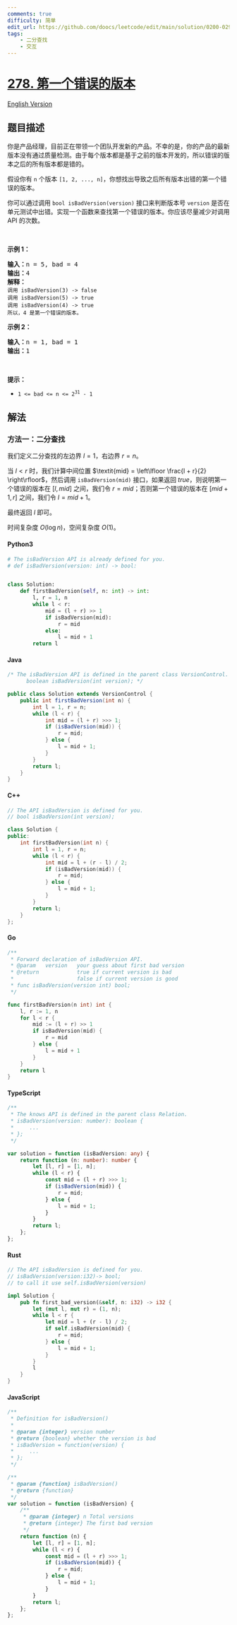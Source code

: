 ```yaml
---
comments: true
difficulty: 简单
edit_url: https://github.com/doocs/leetcode/edit/main/solution/0200-0299/0278.First%20Bad%20Version/README.md
tags:
    - 二分查找
    - 交互
---
```


<!-- problem:start -->

# [278. 第一个错误的版本](https://leetcode.cn/problems/first-bad-version)

[English Version](/solution/0200-0299/0278.First%20Bad%20Version/README_EN.md)

## 题目描述

<!-- description:start -->

<p>你是产品经理，目前正在带领一个团队开发新的产品。不幸的是，你的产品的最新版本没有通过质量检测。由于每个版本都是基于之前的版本开发的，所以错误的版本之后的所有版本都是错的。</p>

<p>假设你有 <code>n</code> 个版本 <code>[1, 2, ..., n]</code>，你想找出导致之后所有版本出错的第一个错误的版本。</p>

<p>你可以通过调用&nbsp;<code>bool isBadVersion(version)</code>&nbsp;接口来判断版本号 <code>version</code> 是否在单元测试中出错。实现一个函数来查找第一个错误的版本。你应该尽量减少对调用 API 的次数。</p>
&nbsp;

<p><strong class="example">示例 1：</strong></p>

<pre>
<strong>输入：</strong>n = 5, bad = 4
<strong>输出：</strong>4
<strong>解释：</strong>
<code>调用 isBadVersion(3) -&gt; false
调用 isBadVersion(5)&nbsp;-&gt; true
调用 isBadVersion(4)&nbsp;-&gt; true</code>
<code>所以，4 是第一个错误的版本。</code>
</pre>

<p><strong class="example">示例 2：</strong></p>

<pre>
<strong>输入：</strong>n = 1, bad = 1
<strong>输出：</strong>1
</pre>

<p>&nbsp;</p>

<p><strong>提示：</strong></p>

<ul>
	<li><code>1 &lt;= bad &lt;= n &lt;= 2<sup>31</sup> - 1</code></li>
</ul>

<!-- description:end -->

## 解法

<!-- solution:start -->

### 方法一：二分查找

我们定义二分查找的左边界 $l = 1$，右边界 $r = n$。

当 $l < r$ 时，我们计算中间位置 $\textit{mid} = \left\lfloor \frac{l + r}{2} \right\rfloor$，然后调用 `isBadVersion(mid)` 接口，如果返回 $\textit{true}$，则说明第一个错误的版本在 $[l, \textit{mid}]$ 之间，我们令 $r = \textit{mid}$；否则第一个错误的版本在 $[\textit{mid} + 1, r]$ 之间，我们令 $l = \textit{mid} + 1$。

最终返回 $l$ 即可。

时间复杂度 $O(\log n)$，空间复杂度 $O(1)$。

<!-- tabs:start -->

#### Python3

```python
# The isBadVersion API is already defined for you.
# def isBadVersion(version: int) -> bool:


class Solution:
    def firstBadVersion(self, n: int) -> int:
        l, r = 1, n
        while l < r:
            mid = (l + r) >> 1
            if isBadVersion(mid):
                r = mid
            else:
                l = mid + 1
        return l
```

#### Java

```java
/* The isBadVersion API is defined in the parent class VersionControl.
      boolean isBadVersion(int version); */

public class Solution extends VersionControl {
    public int firstBadVersion(int n) {
        int l = 1, r = n;
        while (l < r) {
            int mid = (l + r) >>> 1;
            if (isBadVersion(mid)) {
                r = mid;
            } else {
                l = mid + 1;
            }
        }
        return l;
    }
}
```

#### C++

```cpp
// The API isBadVersion is defined for you.
// bool isBadVersion(int version);

class Solution {
public:
    int firstBadVersion(int n) {
        int l = 1, r = n;
        while (l < r) {
            int mid = l + (r - l) / 2;
            if (isBadVersion(mid)) {
                r = mid;
            } else {
                l = mid + 1;
            }
        }
        return l;
    }
};
```

#### Go

```go
/**
 * Forward declaration of isBadVersion API.
 * @param   version   your guess about first bad version
 * @return 	 	      true if current version is bad
 *			          false if current version is good
 * func isBadVersion(version int) bool;
 */

func firstBadVersion(n int) int {
	l, r := 1, n
	for l < r {
		mid := (l + r) >> 1
		if isBadVersion(mid) {
			r = mid
		} else {
			l = mid + 1
		}
	}
	return l
}
```

#### TypeScript

```ts
/**
 * The knows API is defined in the parent class Relation.
 * isBadVersion(version: number): boolean {
 *     ...
 * };
 */

var solution = function (isBadVersion: any) {
    return function (n: number): number {
        let [l, r] = [1, n];
        while (l < r) {
            const mid = (l + r) >>> 1;
            if (isBadVersion(mid)) {
                r = mid;
            } else {
                l = mid + 1;
            }
        }
        return l;
    };
};
```

#### Rust

```rust
// The API isBadVersion is defined for you.
// isBadVersion(version:i32)-> bool;
// to call it use self.isBadVersion(version)

impl Solution {
    pub fn first_bad_version(&self, n: i32) -> i32 {
		let (mut l, mut r) = (1, n);
        while l < r {
            let mid = l + (r - l) / 2;
            if self.isBadVersion(mid) {
                r = mid;
            } else {
                l = mid + 1;
            }
        }
        l
    }
}
```

#### JavaScript

```js
/**
 * Definition for isBadVersion()
 *
 * @param {integer} version number
 * @return {boolean} whether the version is bad
 * isBadVersion = function(version) {
 *     ...
 * };
 */

/**
 * @param {function} isBadVersion()
 * @return {function}
 */
var solution = function (isBadVersion) {
    /**
     * @param {integer} n Total versions
     * @return {integer} The first bad version
     */
    return function (n) {
        let [l, r] = [1, n];
        while (l < r) {
            const mid = (l + r) >>> 1;
            if (isBadVersion(mid)) {
                r = mid;
            } else {
                l = mid + 1;
            }
        }
        return l;
    };
};
```

<!-- tabs:end -->

<!-- solution:end -->

<!-- problem:end -->
